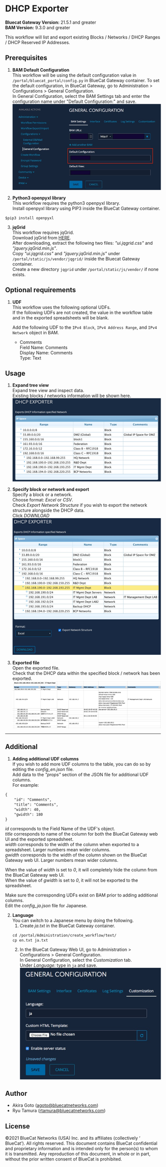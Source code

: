 <!--  Copyright 2021 BlueCat Networks (USA) Inc. and its affiliates
 -*- coding: utf-8 -*-

 Licensed under the Apache License, Version 2.0 (the "License");
 you may not use this file except in compliance with the License.
 You may obtain a copy of the License at

 http://www.apache.org/licenses/LICENSE-2.0

Unless required by applicable law or agreed to in writing, software
 distributed under the License is distributed on an "AS IS" BASIS,
 WITHOUT WARRANTIES OR CONDITIONS OF ANY KIND, either express or implied.
 See the License for the specific language governing permissions and
 limitations under the License.

By: BlueCat Networks
Date: 2021-05-01
Gateway Version: 21.5.1
 Description: DHCP Exporter README.md -->  

# DHCP Exporter  
**Bluecat Gateway Version:** 21.5.1 and greater  
**BAM Version:** 9.3.0 and greater  

This workflow will list and export existing Blocks / Networks / DHCP Ranges / DHCP Reserved IP Addresses.   

## Prerequisites
1. **BAM Default Configuration**  
This workflow will be using the default configuration value in `/portal/bluecat_portal/config.py` in BlueCat Gateway container.  To set the default configuration, in BlueCat Gateway, go to Administration > Configurations > General Configuration.  
In General Configuration, select the BAM Settings tab and enter the configuration name under "Default Configuration:" and save.  
![screenshot](img/BAM_default_settings.jpg?raw=true "BAM_default_settings")  


2. **Python3 openpyxl library**  
This workflow requires the python3 openpyxl library.  
Install openpyxl library using PIP3 inside the BlueCat Gateway container.
```
$pip3 install openpyxl

```  

3. **jqGrid**  
This workflow requires jqGrid.  
Download jqGrid from [HERE](http://www.trirand.com/blog/?page_id=6).  
After downloading, extract the following two files: *"ui.jqgrid.css"* and  *"jquery.jqGrid.min.js"*.  
Copy *"ui.jqgrid.css"* and *"jquery.jqGrid.min.js"* under `/portal/static/js/vendor/jqgrid/` inside the Bluecat Gateway container.  
Create a new directory `jqgrid` under `/portal/static/js/vendor/` if none exists.  

## Optional requirements
1. **UDF**  
This workflow uses the following optional UDFs.  
If the following UDFs are not created, the value in the workflow table and in the exported spreadsheets will be blank.  

    Add the following UDF to the `IPv4 Block`, `IPv4 Address Range`, and `IPv4 Network` object in BAM.  
      - Comments  
      Field Name: Comments   
      Display Name: Comments  
      Type: Text    


## Usage   

1. **Expand tree view**  
Expand tree view and inspect data.  
Existing blocks / networks information will be shown here.
![screenshot](img/dhcp_exporter1.jpg?raw=true "network_exporter1")  

2. **Specify block or network and export**  
Specify a block or a network.  
Choose format:  *Excel* or *CSV*.   
Check *Export Network Structure* if you wish to export the network structure alongside the DHCP data.  
Click *DOWNLOAD*  
![screenshot](img/dhcp_exporter2.jpg?raw=true "network_exporter2")  

3. **Exported file**  
Open the exported file.  
Check that the DHCP data within the specified block / network has been exported.  
![screenshot](img/dhcp_exporter3.jpg?raw=true "network_exporter3")  

---

## Additional  

1. **Adding additional UDF columns**  
If you wish to add more UDF columns to the table, you can do so by editing the *config_en.json* file.  
Add data to the *"props"* section of the JSON file for additional UDF columns.  
For example:  
```
{
    "id": "Comments",
    "title": "Comments",
    "width": 40,
    "gwidth": 180
}
```
  *id* corresponds to the Field Name of the UDF's object.  
  *title* corresponds to name of the column for both the BlueCat Gateway web UI and the exported spreadsheet.  
  *width* corresponds to the width of the column when exported to a spreadsheet. Larger numbers mean wider columns.  
  *gwidth* corresponds to the width of the column shown on the BlueCat Gateway web UI. Larger numbers mean wider columns.  

  When the value of *width* is set to *0*, it will completely hide the column from the BlueCat Gateway web UI.  
  When the value of *gwidth* is set to *0*, it will not be exported to the spreadsheet. 

  Make sure the corresponding UDFs exist on BAM prior to adding additional columns.  
  Edit the *config_ja.json* file for Japanese.  

2. **Language**  
You can switch to a Japanese menu by doing the following.  
    1. Create *ja.txt* in the BlueCat Gateway container.  
    ```
    cd /portal/Administration/create_workflow/text/  
    cp en.txt ja.txt  
    ```  
    2. In the BlueCat Gateway Web UI, go to Administration > Configurations > General Configuration.   
    In General Configuration, select the *Customization* tab.  
    Under *Language:* type in `ja` and save.  
    ![screenshot](img/langauge_ja.jpg?raw=true "langauge_ja")  




## Author    
- Akira Goto (agoto@bluecatnetworks.com)  
- Ryu Tamura (rtamura@bluecatnetworks.com)  

## License
©2021 BlueCat Networks (USA) Inc. and its affiliates (collectively ‘ BlueCat’). All rights reserved. This document contains BlueCat confidential and proprietary information and is intended only for the person(s) to whom it is transmitted. Any reproduction of this document, in whole or in part, without the prior written consent of BlueCat is prohibited.
